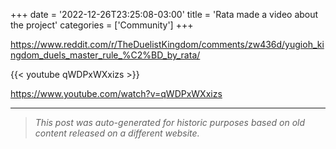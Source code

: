 +++
date = '2022-12-26T23:25:08-03:00'
title = 'Rata made a video about the project'
categories = ['Community']
+++

https://www.reddit.com/r/TheDuelistKingdom/comments/zw436d/yugioh_kingdom_duels_master_rule_%C2%BD_by_rata/

{{< youtube qWDPxWXxizs >}}

https://www.youtube.com/watch?v=qWDPxWXxizs

---

> _This post was auto-generated for historic purposes based on old content released on a different website._


